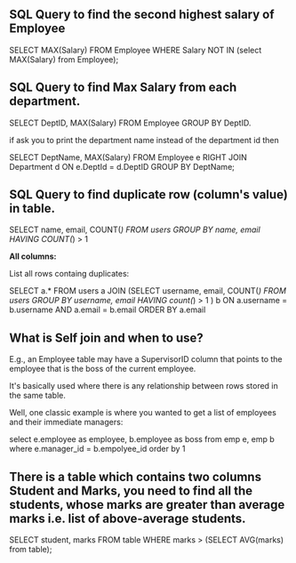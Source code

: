 ## **SQL Query to find the second highest salary of Employee**

SELECT MAX(Salary)
FROM Employee
WHERE Salary NOT IN (select MAX(Salary) from Employee);

## SQL Query to find Max Salary from each department.

SELECT DeptID, MAX(Salary)
FROM Employee
GROUP BY DeptID.

if ask you to print the department name instead of the department id then

SELECT DeptName, MAX(Salary) FROM Employee e RIGHT JOIN Department d
ON e.DeptId = d.DeptID
GROUP BY DeptName;

##  SQL Query to find duplicate row (column's value) in table.

SELECT
    name, email, COUNT(*)
FROM
    users
GROUP BY
    name, email
HAVING
    COUNT(*) > 1

**All columns:**

List all rows containg duplicates:

SELECT a.*
FROM users a
JOIN (SELECT username, email, COUNT(*)
FROM users
GROUP BY username, email
HAVING count(*) > 1 ) b
ON a.username = b.username
AND a.email = b.email
ORDER BY a.email

## What is Self join and when to use?

E.g., an Employee table may have a SupervisorID column that points to the employee that is the boss of the current employee.

It's basically used where there is any relationship between rows stored in the same table.

Well, one classic example is where you wanted to get a list of employees and their immediate managers:

select e.employee as employee, b.employee as boss
from emp e, emp b
where e.manager_id = b.empolyee_id
order by 1

## There is a table which contains two columns Student and Marks, you need to find all the students, whose marks are greater than average marks i.e. list of above-average students.

SELECT student, marks
FROM table
WHERE marks > (SELECT AVG(marks) from table);
